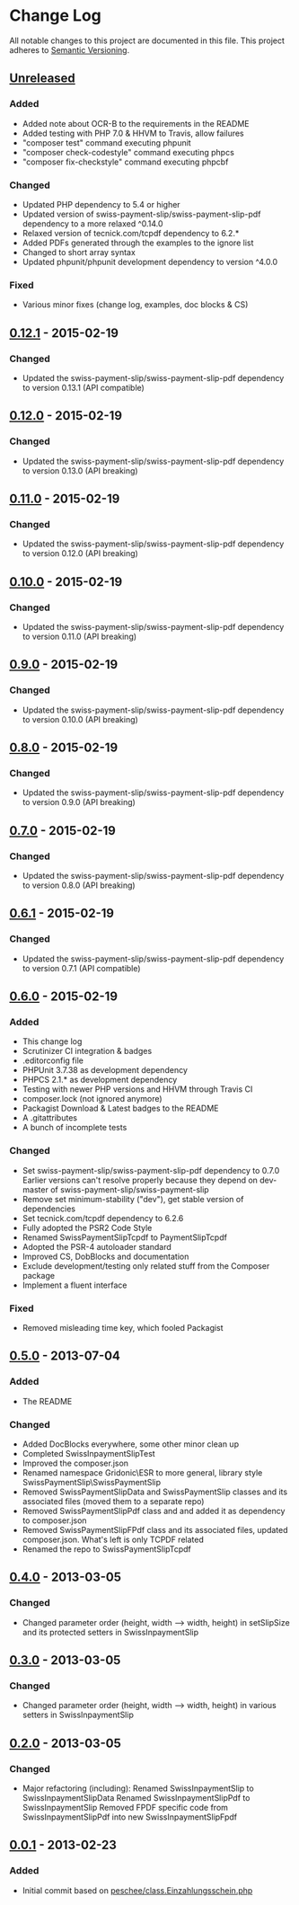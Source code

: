 # Change Log
All notable changes to this project are documented in this file.
This project adheres to [Semantic Versioning](http://semver.org/).

## [Unreleased](https://github.com/ravage84/SwissPaymentSlipTcpdf/compare/0.12.1...master)
### Added
- Added note about OCR-B to the requirements in the README
- Added testing with PHP 7.0 & HHVM to Travis, allow failures
- "composer test" command executing phpunit
- "composer check-codestyle" command executing phpcs
- "composer fix-checkstyle" command executing phpcbf

### Changed
- Updated PHP dependency to 5.4 or higher
- Updated version of swiss-payment-slip/swiss-payment-slip-pdf dependency to a more relaxed ^0.14.0
- Relaxed version of tecnick.com/tcpdf dependency to 6.2.*
- Added PDFs generated through the examples to the ignore list
- Changed to short array syntax
- Updated phpunit/phpunit development dependency to version ^4.0.0

### Fixed
- Various minor fixes (change log, examples, doc blocks & CS)

## [0.12.1](https://github.com/ravage84/SwissPaymentSlipTcpdf/releases/tag/0.12.1) - 2015-02-19
### Changed
- Updated the swiss-payment-slip/swiss-payment-slip-pdf dependency to version 0.13.1 (API compatible)

## [0.12.0](https://github.com/ravage84/SwissPaymentSlipTcpdf/releases/tag/0.12.0) - 2015-02-19
### Changed
- Updated the swiss-payment-slip/swiss-payment-slip-pdf dependency to version 0.13.0 (API breaking)

## [0.11.0](https://github.com/ravage84/SwissPaymentSlipTcpdf/releases/tag/0.11.0) - 2015-02-19
### Changed
- Updated the swiss-payment-slip/swiss-payment-slip-pdf dependency to version 0.12.0 (API breaking)

## [0.10.0](https://github.com/ravage84/SwissPaymentSlipTcpdf/releases/tag/0.10.0) - 2015-02-19
### Changed
- Updated the swiss-payment-slip/swiss-payment-slip-pdf dependency to version 0.11.0 (API breaking)

## [0.9.0](https://github.com/ravage84/SwissPaymentSlipTcpdf/releases/tag/0.9.0) - 2015-02-19
### Changed
- Updated the swiss-payment-slip/swiss-payment-slip-pdf dependency to version 0.10.0 (API breaking)

## [0.8.0](https://github.com/ravage84/SwissPaymentSlipTcpdf/releases/tag/0.8.0) - 2015-02-19
### Changed
- Updated the swiss-payment-slip/swiss-payment-slip-pdf dependency to version 0.9.0 (API breaking)

## [0.7.0](https://github.com/ravage84/SwissPaymentSlipTcpdf/releases/tag/0.7.0) - 2015-02-19
### Changed
- Updated the swiss-payment-slip/swiss-payment-slip-pdf dependency to version 0.8.0 (API breaking)

## [0.6.1](https://github.com/ravage84/SwissPaymentSlipTcpdf/releases/tag/0.6.1) - 2015-02-19
### Changed
- Updated the swiss-payment-slip/swiss-payment-slip-pdf dependency to version 0.7.1 (API compatible)

## [0.6.0](https://github.com/ravage84/SwissPaymentSlipTcpdf/releases/tag/0.6.0) - 2015-02-19
### Added
- This change log
- Scrutinizer CI integration & badges
- .editorconfig file
- PHPUnit 3.7.38 as development dependency
- PHPCS 2.1.* as development dependency
- Testing with newer PHP versions and HHVM through Travis CI
- composer.lock (not ignored anymore)
- Packagist Download & Latest badges to the README
- A .gitattributes
- A bunch of incomplete tests

### Changed
- Set swiss-payment-slip/swiss-payment-slip-pdf dependency to 0.7.0
  Earlier versions can't resolve properly because they depend on dev-master of swiss-payment-slip/swiss-payment-slip
- Remove set minimum-stability ("dev"), get stable version of dependencies
- Set tecnick.com/tcpdf dependency to 6.2.6
- Fully adopted the PSR2 Code Style
- Renamed SwissPaymentSlipTcpdf to PaymentSlipTcpdf
- Adopted the PSR-4 autoloader standard
- Improved CS, DobBlocks and documentation
- Exclude development/testing only related stuff from the Composer package
- Implement a fluent interface

### Fixed
- Removed misleading time key, which fooled Packagist

## [0.5.0](https://github.com/ravage84/SwissPaymentSlipTcpdf/releases/tag/0.5.0) - 2013-07-04
### Added
- The README

### Changed
- Added DocBlocks everywhere, some other minor clean up
- Completed SwissInpaymentSlipTest
- Improved the composer.json
- Renamed namespace Gridonic\ESR to more general, library style SwissPaymentSlip\SwissPaymentSlip
- Removed SwissPaymentSlipData and SwissPaymentSlip classes and its associated files (moved them to a separate repo)
- Removed SwissPaymentSlipPdf class and and added it as dependency to composer.json
- Removed SwissPaymentSlipFPdf class and its associated files, updated composer.json. What's left is only TCPDF related
- Renamed the repo to SwissPaymentSlipTcpdf

## [0.4.0](https://github.com/ravage84/SwissPaymentSlipTcpdf/releases/tag/0.4.0) - 2013-03-05
### Changed
- Changed parameter order (height, width --> width, height) in setSlipSize and
  its protected setters in SwissInpaymentSlip

## [0.3.0](https://github.com/ravage84/SwissPaymentSlipTcpdf/releases/tag/0.3.0) - 2013-03-05
### Changed
- Changed parameter order (height, width --> width, height) in various setters in SwissInpaymentSlip

## [0.2.0](https://github.com/ravage84/SwissPaymentSlipTcpdf/releases/tag/0.2.0) - 2013-03-05
### Changed
- Major refactoring (including):
  Renamed SwissInpaymentSlip to SwissInpaymentSlipData
  Renamed SwissInpaymentSlipPdf to SwissInpaymentSlip
  Removed FPDF specific code from SwissInpaymentSlipPdf into new SwissInpaymentSlipFpdf

## [0.0.1](https://github.com/ravage84/SwissPaymentSlipTcpdf/releases/tag/0.0.1) - 2013-02-23
### Added
- Initial commit based on [peschee/class.Einzahlungsschein.php](https://github.com/peschee/class.Einzahlungsschein.php)
